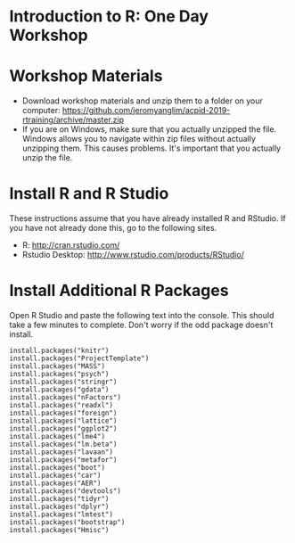 # Introduction to R: One Day Workshop
# Workshop Materials

* Download workshop materials and unzip them to a folder on your computer:
  https://github.com/jeromyanglim/acpid-2019-rtraining/archive/master.zip
* If you are on Windows, make sure that you actually unzipped the file. Windows allows you to navigate within zip files without actually unzipping them. This causes problems. It's important that you actually unzip the file.

# Install R and R Studio
These instructions assume that you have already installed R and RStudio.
If you have not already done this, go to the following sites.

* R: http://cran.rstudio.com/
* Rstudio Desktop: http://www.rstudio.com/products/RStudio/

# Install Additional R Packages
Open R Studio and paste the following text into the console. This should take
a few minutes to complete. Don't worry if the odd package doesn't 
install.

    install.packages("knitr")
    install.packages("ProjectTemplate")
    install.packages("MASS")
    install.packages("psych")
    install.packages("stringr")
    install.packages("gdata")
    install.packages("nFactors")
    install.packages("readxl")
    install.packages("foreign")
    install.packages("lattice")
    install.packages("ggplot2")
    install.packages("lme4")
    install.packages("lm.beta")
    install.packages("lavaan")
    install.packages("metafor")
    install.packages("boot")
    install.packages("car")
    install.packages("AER")
    install.packages("devtools")
    install.packages("tidyr")
    install.packages("dplyr")
    install.packages("lmtest")
    install.packages("bootstrap")
    install.packages("Hmisc")




